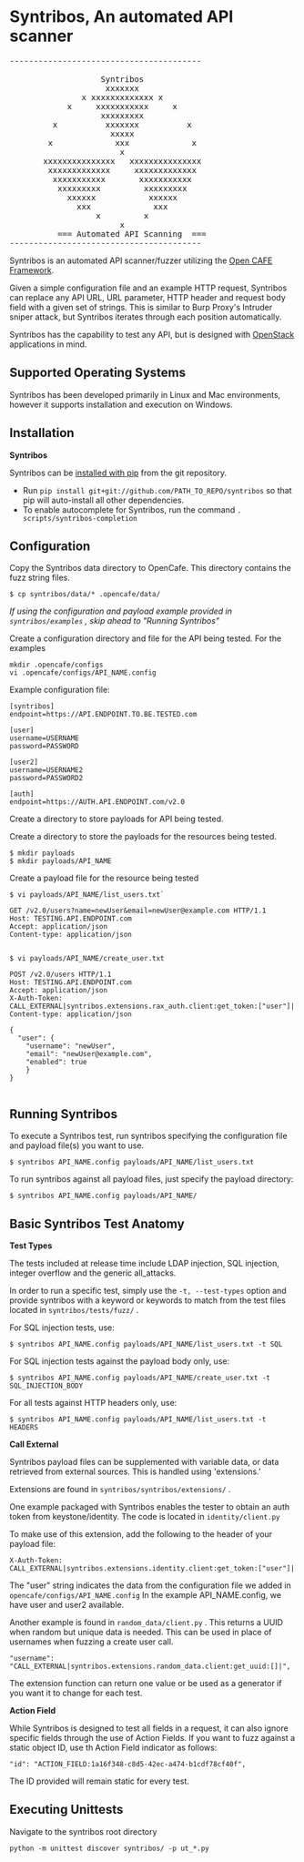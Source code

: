 Syntribos, An automated API scanner
====================================================

<pre>
----------------------------------------

                   Syntribos
                    xxxxxxx
               x xxxxxxxxxxxxx x
            x     xxxxxxxxxxx     x
                   xxxxxxxxx
         x          xxxxxxx          x
                     xxxxx
        x             xxx             x
                       x
       xxxxxxxxxxxxxxx   xxxxxxxxxxxxxxx
        xxxxxxxxxxxxx     xxxxxxxxxxxxx
         xxxxxxxxxxx       xxxxxxxxxxx
          xxxxxxxxx         xxxxxxxxx
            xxxxxx           xxxxxx
              xxx             xxx
                  x         x
                       x
          === Automated API Scanning  ===
----------------------------------------
</pre>

Syntribos is an automated API scanner/fuzzer utilizing the [Open CAFE Framework](https://github.com/stackforge/opencafe).

Given a simple configuration file and an example HTTP request, Syntribos can replace any API URL, URL parameter, HTTP header and request body field with a given set of strings. This is similar to Burp Proxy's Intruder sniper attack, but Syntribos iterates through each position automatically.  

Syntribos has the capability to test any API, but is designed with [OpenStack](http://http://www.openstack.org/) applications in mind. 


Supported Operating Systems
---------------------------
Syntribos has been developed primarily in Linux and Mac environments, however it supports installation and
execution on Windows.


Installation
------------

**Syntribos**

Syntribos can be [installed with pip](https://pypi.python.org/pypi/pip) from the git repository.

* Run `pip install git+git://github.com/PATH_TO_REPO/syntribos` so that pip will auto-install all other dependencies.
* To enable autocomplete for Syntribos, run the command `. scripts/syntribos-completion`


Configuration
--------------
Copy the Syntribos data directory to OpenCafe. This directory contains the fuzz string files.

```
$ cp syntribos/data/* .opencafe/data/
```

*If using the configuration and payload example provided in `syntribos/examples` , skip ahead to "Running Syntribos"*

Create a configuration directory and file for the API being tested. For the examples

```
mkdir .opencafe/configs
vi .opencafe/configs/API_NAME.config
```

Example configuration file:

```
[syntribos]
endpoint=https://API.ENDPOINT.TO.BE.TESTED.com

[user]
username=USERNAME
password=PASSWORD

[user2]
username=USERNAME2
password=PASSWORD2

[auth]
endpoint=https://AUTH.API.ENDPOINT.com/v2.0
```

Create a directory to store payloads for API being tested.

Create a directory to store the payloads for the resources being tested. 

```
$ mkdir payloads
$ mkdir payloads/API_NAME
```

Create a payload file for the resource being tested 
```
$ vi payloads/API_NAME/list_users.txt`
```

```
GET /v2.0/users?name=newUser&email=newUser@example.com HTTP/1.1
Host: TESTING.API.ENDPOINT.com
Accept: application/json
Content-type: application/json


```

```
$ vi payloads/API_NAME/create_user.txt
```

```
POST /v2.0/users HTTP/1.1
Host: TESTING.API.ENDPOINT.com
Accept: application/json
X-Auth-Token: CALL_EXTERNAL|syntribos.extensions.rax_auth.client:get_token:["user"]|
Content-type: application/json

{
  "user": {
    "username": "newUser",
    "email": "newUser@example.com",
    "enabled": true
    }
}


```

Running Syntribos
-------
To execute a Syntribos test, 
run syntribos specifying the configuration file and payload file(s) you want to use.
```
$ syntribos API_NAME.config payloads/API_NAME/list_users.txt
```
To run syntribos against all payload files, just specify the payload directory:
```
$ syntribos API_NAME.config payloads/API_NAME/
```

Basic Syntribos Test Anatomy
-------------------------------

**Test Types**

The tests included at release time include LDAP injection, SQL injection, integer overflow and the generic all_attacks.


In order to run a specific test, simply use the `-t, --test-types` option and provide syntribos with a keyword or keywords to match from the test files located in `syntribos/tests/fuzz/` .

For SQL injection tests, use:
```
$ syntribos API_NAME.config payloads/API_NAME/list_users.txt -t SQL
```
For SQL injection tests against the payload body only, use:
```
$ syntribos API_NAME.config payloads/API_NAME/create_user.txt -t SQL_INJECTION_BODY
```
For all tests against HTTP headers only, use:
```
$ syntribos API_NAME.config payloads/API_NAME/list_users.txt -t HEADERS
```

**Call External**

Syntribos payload files can be supplemented with variable data, or data retrieved from external sources. This is handled using 'extensions.'

Extensions are found in `syntribos/syntribos/extensions/` . 

One example packaged with Syntribos enables the tester to obtain an auth token from keystone/identity. The code is located in `identity/client.py`

To make use of this extension, add the following to the header of your payload file:
```
X-Auth-Token: CALL_EXTERNAL|syntribos.extensions.identity.client:get_token:["user"]|
```
The "user" string indicates the data from the configuration file we added in `opencafe/configs/API_NAME.config`
In the example API_NAME.config, we have user and user2 available.

Another example is found in `random_data/client.py` . This returns a UUID when random but unique data is needed. This can be used in place of usernames when fuzzing a create user call.
```
"username": "CALL_EXTERNAL|syntribos.extensions.random_data.client:get_uuid:[]|",
```

The extension function can return one value or be used as a generator if you want it to change for each test.

**Action Field**

While Syntribos is designed to test all fields in a request, it can also ignore specific fields through the use of Action Fields.
If you want to fuzz against a static object ID, use th Action Field indicator as follows:
```
"id": "ACTION_FIELD:1a16f348-c8d5-42ec-a474-b1cdf78cf40f",
```
The ID provided will remain static for every test.



Executing Unittests
-------------------
Navigate to the syntribos root directory
```
python -m unittest discover syntribos/ -p ut_*.py
```
